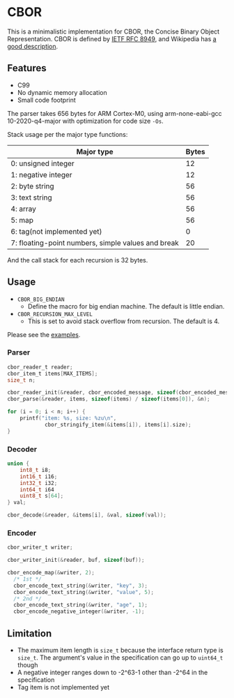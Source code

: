 # CBOR
This is a minimalistic implementation for CBOR, the Concise Binary Object
Representation. CBOR is defined by
[IETF RFC 8949](https://datatracker.ietf.org/doc/html/rfc8949), and
Wikipedia has [a good description](https://en.wikipedia.org/wiki/CBOR).

## Features

* C99
* No dynamic memory allocation
* Small code footprint

The parser takes 656 bytes for ARM Cortex-M0, using arm-none-eabi-gcc
10-2020-q4-major with optimization for code size `-Os`.

Stack usage per the major type functions:

| Major type                                         | Bytes |
| -------------------------------------------------- | ----- |
| 0: unsigned integer                                | 12    |
| 1: negative integer                                | 12    |
| 2: byte string                                     | 56    |
| 3: text string                                     | 56    |
| 4: array                                           | 56    |
| 5: map                                             | 56    |
| 6: tag(not implemented yet)                        | 0     |
| 7: floating-point numbers, simple values and break | 20    |

And the call stack for each recursion is 32 bytes.

## Usage

* `CBOR_BIG_ENDIAN`
  - Define the macro for big endian machine. The default is little endian.
* `CBOR_RECURSION_MAX_LEVEL`
  - This is set to avoid stack overflow from recursion. The default is 4.

Please see the [examples](examples).

### Parser

```c
cbor_reader_t reader;
cbor_item_t items[MAX_ITEMS];
size_t n;

cbor_reader_init(&reader, cbor_encoded_message, sizeof(cbor_encoded_message));
cbor_parse(&reader, items, sizeof(items) / sizeof(items[0]), &n);

for (i = 0; i < n; i++) {
	printf("item: %s, size: %zu\n",
			cbor_stringify_item(&items[i]), items[i].size);
}
```

### Decoder

```c
union {
	int8_t i8;
	int16_t i16;
	int32_t i32;
	int64_t i64
	uint8_t s[64];
} val;

cbor_decode(&reader, &items[i], &val, sizeof(val));
```

### Encoder

```c
cbor_writer_t writer;

cbor_writer_init(&reader, buf, sizeof(buf));

cbor_encode_map(&writer, 2);
  /* 1st */
  cbor_encode_text_string(&writer, "key", 3);
  cbor_encode_text_string(&writer, "value", 5);
  /* 2nd */
  cbor_encode_text_string(&writer, "age", 1);
  cbor_encode_negative_integer(&writer, -1);
```

## Limitation

* The maximum item length is `size_t` because the interface return type is `size_t`. The argument's value in the specification can go up to `uint64_t` though
* A negative integer ranges down to -2^63-1 other than -2^64 in the specification
* Tag item is not implemented yet
